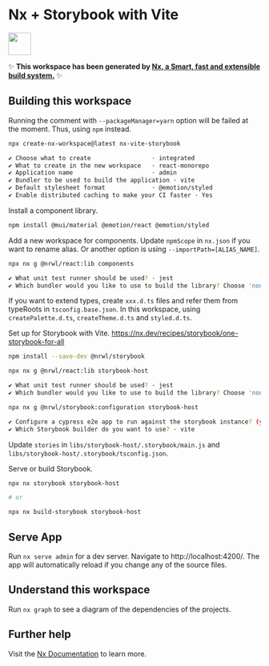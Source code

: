 # Nx + Storybook with Vite

<a alt="Nx logo" href="https://nx.dev" target="_blank" rel="noreferrer"><img src="https://raw.githubusercontent.com/nrwl/nx/master/images/nx-logo.png" width="45"></a>

✨ **This workspace has been generated by [Nx, a Smart, fast and extensible build system.](https://nx.dev)** ✨

## Building this workspace

Running the comment with `--packageManager=yarn` option will be failed at the moment.
Thus, using `npm` instead.

```sh
npx create-nx-workspace@latest nx-vite-storybook

✔ Choose what to create                 · integrated
✔ What to create in the new workspace   · react-monorepo
✔ Application name                      · admin
✔ Bundler to be used to build the application · vite
✔ Default stylesheet format             · @emotion/styled
✔ Enable distributed caching to make your CI faster · Yes
```

Install a component library.

```sh
npm install @mui/material @emotion/react @emotion/styled
```

Add a new workspace for components.
Update `npmScope` in `nx.json` if you want to rename alias. Or another option is using `--importPath=[ALIAS_NAME]`.

```sh
npx nx g @nrwl/react:lib components

✔ What unit test runner should be used? · jest
✔ Which bundler would you like to use to build the library? Choose 'none' to skip build setup. · vite
```

If you want to extend types, create `xxx.d.ts` files and refer them from typeRoots in `tsconfig.base.json`. In this workspace, using `createPalette.d.ts`, `createTheme.d.ts` and `styled.d.ts`.

Set up for Storybook with Vite. https://nx.dev/recipes/storybook/one-storybook-for-all

```sh
npm install --save-dev @nrwl/storybook

npx nx g @nrwl/react:lib storybook-host

✔ What unit test runner should be used? · jest
✔ Which bundler would you like to use to build the library? Choose 'none' to skip build setup. · vite

npx nx g @nrwl/storybook:configuration storybook-host

✔ Configure a cypress e2e app to run against the storybook instance? (y/N) · false
✔ Which Storybook builder do you want to use? · vite
```

Update `stories` in `libs/storybook-host/.storybook/main.js` and `libs/storybook-host/.storybook/tsconfig.json`.

Serve or build Storybook.

```sh
npx nx storybook storybook-host

# or

npx nx build-storybook storybook-host
```

## Serve App

Run `nx serve admin` for a dev server. Navigate to http://localhost:4200/. The app will automatically reload if you change any of the source files.

## Understand this workspace

Run `nx graph` to see a diagram of the dependencies of the projects.

## Further help

Visit the [Nx Documentation](https://nx.dev) to learn more.

